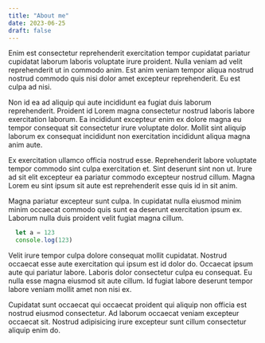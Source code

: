 ```yaml
---
title: "About me"
date: 2023-06-25
draft: false
---
```



Enim est consectetur reprehenderit exercitation tempor cupidatat pariatur cupidatat laborum laboris voluptate irure proident. Nulla veniam ad velit reprehenderit ut in commodo anim. Est anim veniam tempor aliqua nostrud nostrud commodo quis nisi dolor amet excepteur reprehenderit. Eu est culpa ad nisi.

Non id ea ad aliquip qui aute incididunt ea fugiat duis laborum reprehenderit. Proident id Lorem magna consectetur nostrud laboris labore exercitation laborum. Ea incididunt excepteur enim ex dolore magna eu tempor consequat sit consectetur irure voluptate dolor. Mollit sint aliquip laborum ex consequat incididunt non exercitation incididunt aliqua magna anim aute.

Ex exercitation ullamco officia nostrud esse. Reprehenderit labore voluptate tempor commodo sint culpa exercitation et. Sint deserunt sint non ut. Irure ad sit elit excepteur ea pariatur commodo excepteur nostrud cillum. Magna Lorem eu sint ipsum sit aute est reprehenderit esse quis id in sit anim.

Magna pariatur excepteur sunt culpa. In cupidatat nulla eiusmod minim minim occaecat commodo quis sunt ea deserunt exercitation ipsum ex. Laborum nulla duis proident velit fugiat magna cillum.

```javascript
  let a = 123
  console.log(123)
```

Velit irure tempor culpa dolore consequat mollit cupidatat. Nostrud occaecat esse aute exercitation qui ipsum est id dolor do. Occaecat ipsum aute qui pariatur labore. Laboris dolor consectetur culpa eu consequat. Eu nulla esse magna eiusmod sit aute cillum. Id fugiat labore deserunt tempor labore veniam mollit amet non nisi ex.

Cupidatat sunt occaecat qui occaecat proident qui aliquip non officia est nostrud eiusmod consectetur. Ad laborum occaecat veniam excepteur occaecat sit. Nostrud adipisicing irure excepteur sunt cillum consectetur aliquip enim do.
